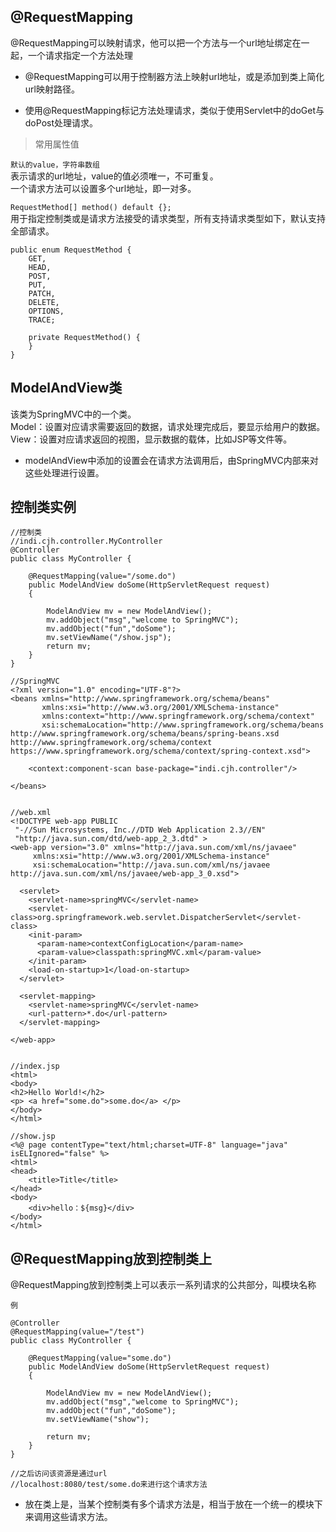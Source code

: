 ## @RequestMapping
@RequestMapping可以映射请求，他可以把一个方法与一个url地址绑定在一起，一个请求指定一个方法处理

* @RequestMapping可以用于控制器方法上映射url地址，或是添加到类上简化url映射路径。

* 使用@RequestMapping标记方法处理请求，类似于使用Servlet中的doGet与doPost处理请求。

> 常用属性值

`默认的value，字符串数组`  
表示请求的url地址，value的值必须唯一，不可重复。  
一个请求方法可以设置多个url地址，即一对多。
    
`RequestMethod[] method() default {};`  
用于指定控制类或是请求方法接受的请求类型，所有支持请求类型如下，默认支持全部请求。
    
    public enum RequestMethod {
        GET,
        HEAD,
        POST,
        PUT,
        PATCH,
        DELETE,
        OPTIONS,
        TRACE;
    
        private RequestMethod() {
        }
    }
    
## ModelAndView类
该类为SpringMVC中的一个类。  
Model：设置对应请求需要返回的数据，请求处理完成后，要显示给用户的数据。  
View：设置对应请求返回的视图，显示数据的载体，比如JSP等文件等。

* modelAndView中添加的设置会在请求方法调用后，由SpringMVC内部来对这些处理进行设置。

## 控制类实例


    //控制类
    //indi.cjh.controller.MyController
    @Controller
    public class MyController {
    
        @RequestMapping(value="/some.do")
        public ModelAndView doSome(HttpServletRequest request)
        {
    
            ModelAndView mv = new ModelAndView();
            mv.addObject("msg","welcome to SpringMVC");
            mv.addObject("fun","doSome");
            mv.setViewName("/show.jsp");
            return mv;
        }
    }
    
    //SpringMVC
    <?xml version="1.0" encoding="UTF-8"?>
    <beans xmlns="http://www.springframework.org/schema/beans"
           xmlns:xsi="http://www.w3.org/2001/XMLSchema-instance"
           xmlns:context="http://www.springframework.org/schema/context"
           xsi:schemaLocation="http://www.springframework.org/schema/beans http://www.springframework.org/schema/beans/spring-beans.xsd http://www.springframework.org/schema/context https://www.springframework.org/schema/context/spring-context.xsd">
    
        <context:component-scan base-package="indi.cjh.controller"/>
        
    </beans>
    
    
    //web.xml
    <!DOCTYPE web-app PUBLIC
     "-//Sun Microsystems, Inc.//DTD Web Application 2.3//EN"
     "http://java.sun.com/dtd/web-app_2_3.dtd" >
    <web-app version="3.0" xmlns="http://java.sun.com/xml/ns/javaee"
         xmlns:xsi="http://www.w3.org/2001/XMLSchema-instance"
         xsi:schemaLocation="http://java.sun.com/xml/ns/javaee
	http://java.sun.com/xml/ns/javaee/web-app_3_0.xsd">
    
      <servlet>
        <servlet-name>springMVC</servlet-name>
        <servlet-class>org.springframework.web.servlet.DispatcherServlet</servlet-class>
        <init-param>
          <param-name>contextConfigLocation</param-name>
          <param-value>classpath:springMVC.xml</param-value>
        </init-param>
        <load-on-startup>1</load-on-startup>
      </servlet>
      
      <servlet-mapping>
        <servlet-name>springMVC</servlet-name>
        <url-pattern>*.do</url-pattern>
      </servlet-mapping>
      
    </web-app>
    
    
    //index.jsp
    <html>
    <body>
    <h2>Hello World!</h2>
    <p> <a href="some.do">some.do</a> </p>
    </body>
    </html>
    
    //show.jsp
    <%@ page contentType="text/html;charset=UTF-8" language="java" isELIgnored="false" %>
    <html>
    <head>
        <title>Title</title>
    </head>
    <body>
        <div>hello：${msg}</div>
    </body>
    </html>


## @RequestMapping放到控制类上
@RequestMapping放到控制类上可以表示一系列请求的公共部分，叫模块名称

`例`

    @Controller
    @RequestMapping(value="/test")
    public class MyController {
    
        @RequestMapping(value="some.do")
        public ModelAndView doSome(HttpServletRequest request)
        {
    
            ModelAndView mv = new ModelAndView();
            mv.addObject("msg","welcome to SpringMVC");
            mv.addObject("fun","doSome");
            mv.setViewName("show");
    
            return mv;
        }
    }
    
    //之后访问该资源是通过url
    //localhost:8080/test/some.do来进行这个请求方法

* 放在类上是，当某个控制类有多个请求方法是，相当于放在一个统一的模块下来调用这些请求方法。
